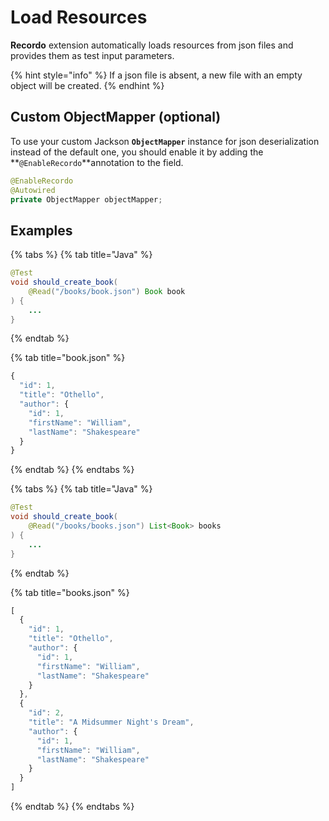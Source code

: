 # Load Resources

**Recordo** extension automatically loads resources from json files and provides them as test input parameters.

{% hint style="info" %}
If a json file is absent, a new file with an empty object will be created.
{% endhint %}

## Custom ObjectMapper \(optional\)

To use your custom Jackson **`ObjectMapper`** instance for json deserialization instead of the default one, you should enable it by adding the **`@EnableRecordo`**annotation to the field. 

```java
@EnableRecordo
@Autowired
private ObjectMapper objectMapper;
```

## Examples

{% tabs %}
{% tab title="Java" %}
```java
@Test
void should_create_book(
    @Read("/books/book.json") Book book
) {
    ...
}
```
{% endtab %}

{% tab title="book.json" %}
```javascript
{
  "id": 1,
  "title": "Othello",
  "author": {
    "id": 1,
    "firstName": "William",
    "lastName": "Shakespeare"
  }
}
```
{% endtab %}
{% endtabs %}

{% tabs %}
{% tab title="Java" %}
```java
@Test
void should_create_book(
    @Read("/books/books.json") List<Book> books
) {
    ...
}
```
{% endtab %}

{% tab title="books.json" %}
```javascript
[
  {
    "id": 1,
    "title": "Othello",
    "author": {
      "id": 1,
      "firstName": "William",
      "lastName": "Shakespeare"
    }
  },
  {
    "id": 2,
    "title": "A Midsummer Night's Dream",
    "author": {
      "id": 1,
      "firstName": "William",
      "lastName": "Shakespeare"
    }
  }
]
```
{% endtab %}
{% endtabs %}

